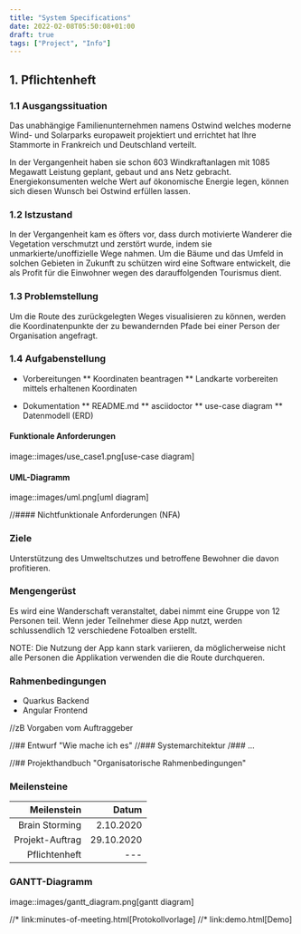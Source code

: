 ```yaml
---
title: "System Specifications"
date: 2022-02-08T05:50:08+01:00
draft: true
tags: ["Project", "Info"]
---
```

## 1. Pflichtenheft


### 1.1 Ausgangssituation

Das unabhängige Familienunternehmen namens Ostwind welches
moderne Wind- und Solarparks europaweit projektiert und errichtet
hat Ihre Stammorte in Frankreich und Deutschland verteilt.

In der Vergangenheit haben sie schon 603 Windkraftanlagen mit 1085
Megawatt Leistung geplant, gebaut und ans Netz gebracht. Energiekonsumenten welche
Wert auf ökonomische Energie legen, können sich diesen Wunsch bei Ostwind
erfüllen lassen.

### 1.2 Istzustand

In der Vergangenheit kam es öfters vor, dass durch motivierte
Wanderer die Vegetation verschmutzt und zerstört wurde,
indem sie unmarkierte/unoffizielle Wege nahmen.
Um die Bäume und das Umfeld in solchen Gebieten in Zukunft
zu schützen wird eine Software entwickelt, die als Profit
für die Einwohner wegen des darauffolgenden Tourismus dient.

### 1.3 Problemstellung

Um die Route des zurückgelegten Weges visualisieren zu können, werden die Koordinatenpunkte
der zu bewandernden Pfade bei einer Person der Organisation angefragt.

### 1.4 Aufgabenstellung

* Vorbereitungen
** Koordinaten beantragen
** Landkarte vorbereiten mittels erhaltenen Koordinaten

* Dokumentation
** README.md
** asciidoctor
** use-case diagram
** Datenmodell (ERD)

#### Funktionale Anforderungen

image::images/use_case1.png[use-case diagram]

#### UML-Diagramm

image::images/uml.png[uml diagram]

//#### Nichtfunktionale Anforderungen (NFA)

### Ziele

Unterstützung des Umweltschutzes und betroffene Bewohner die davon profitieren.

### Mengengerüst

Es wird eine Wanderschaft veranstaltet, dabei nimmt eine Gruppe von 12 Personen teil.
Wenn jeder Teilnehmer diese App nutzt, werden schlussendlich 12 verschiedene Fotoalben erstellt.

NOTE: Die Nutzung der App kann stark variieren, da möglicherweise nicht alle Personen die Applikation verwenden
die die Route durchqueren.

### Rahmenbedingungen

* Quarkus Backend
* Angular Frontend

//zB Vorgaben vom Auftraggeber

//## Entwurf "Wie mache ich es"
//### Systemarchitektur
/### ...

//## Projekthandbuch "Organisatorische Rahmenbedingungen"
### Meilensteine


|      Meilenstein |     Datum |
|-----------------:|----------:|
|   Brain Storming |  2.10.2020|
|  Projekt-Auftrag | 29.10.2020|
|    Pflichtenheft |     ---   |

### GANTT-Diagramm

image::images/gantt_diagram.png[gantt diagram]

//* link:minutes-of-meeting.html[Protokollvorlage]
//* link:demo.html[Demo]

